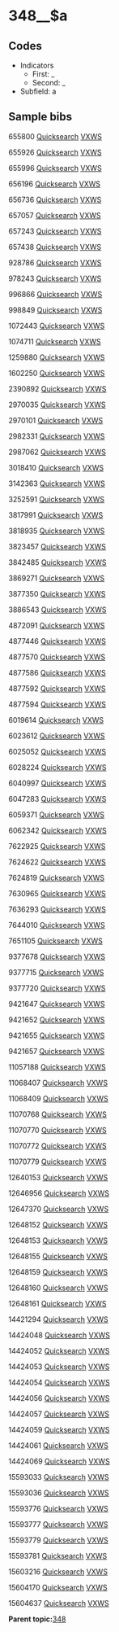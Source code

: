 # 348\_\_$a

## Codes

-   Indicators
    -   First: \_
    -   Second: \_
-   Subfield: a

## Sample bibs

655800 [Quicksearch](https://search.library.yale.edu/catalog/655800) [VXWS](http://prodorbis.library.yale.edu:7014/vxws/GetHoldingsService?bibId=655800)

655926 [Quicksearch](https://search.library.yale.edu/catalog/655926) [VXWS](http://prodorbis.library.yale.edu:7014/vxws/GetHoldingsService?bibId=655926)

655996 [Quicksearch](https://search.library.yale.edu/catalog/655996) [VXWS](http://prodorbis.library.yale.edu:7014/vxws/GetHoldingsService?bibId=655996)

656196 [Quicksearch](https://search.library.yale.edu/catalog/656196) [VXWS](http://prodorbis.library.yale.edu:7014/vxws/GetHoldingsService?bibId=656196)

656736 [Quicksearch](https://search.library.yale.edu/catalog/656736) [VXWS](http://prodorbis.library.yale.edu:7014/vxws/GetHoldingsService?bibId=656736)

657057 [Quicksearch](https://search.library.yale.edu/catalog/657057) [VXWS](http://prodorbis.library.yale.edu:7014/vxws/GetHoldingsService?bibId=657057)

657243 [Quicksearch](https://search.library.yale.edu/catalog/657243) [VXWS](http://prodorbis.library.yale.edu:7014/vxws/GetHoldingsService?bibId=657243)

657438 [Quicksearch](https://search.library.yale.edu/catalog/657438) [VXWS](http://prodorbis.library.yale.edu:7014/vxws/GetHoldingsService?bibId=657438)

928786 [Quicksearch](https://search.library.yale.edu/catalog/928786) [VXWS](http://prodorbis.library.yale.edu:7014/vxws/GetHoldingsService?bibId=928786)

978243 [Quicksearch](https://search.library.yale.edu/catalog/978243) [VXWS](http://prodorbis.library.yale.edu:7014/vxws/GetHoldingsService?bibId=978243)

996866 [Quicksearch](https://search.library.yale.edu/catalog/996866) [VXWS](http://prodorbis.library.yale.edu:7014/vxws/GetHoldingsService?bibId=996866)

998849 [Quicksearch](https://search.library.yale.edu/catalog/998849) [VXWS](http://prodorbis.library.yale.edu:7014/vxws/GetHoldingsService?bibId=998849)

1072443 [Quicksearch](https://search.library.yale.edu/catalog/1072443) [VXWS](http://prodorbis.library.yale.edu:7014/vxws/GetHoldingsService?bibId=1072443)

1074711 [Quicksearch](https://search.library.yale.edu/catalog/1074711) [VXWS](http://prodorbis.library.yale.edu:7014/vxws/GetHoldingsService?bibId=1074711)

1259880 [Quicksearch](https://search.library.yale.edu/catalog/1259880) [VXWS](http://prodorbis.library.yale.edu:7014/vxws/GetHoldingsService?bibId=1259880)

1602250 [Quicksearch](https://search.library.yale.edu/catalog/1602250) [VXWS](http://prodorbis.library.yale.edu:7014/vxws/GetHoldingsService?bibId=1602250)

2390892 [Quicksearch](https://search.library.yale.edu/catalog/2390892) [VXWS](http://prodorbis.library.yale.edu:7014/vxws/GetHoldingsService?bibId=2390892)

2970035 [Quicksearch](https://search.library.yale.edu/catalog/2970035) [VXWS](http://prodorbis.library.yale.edu:7014/vxws/GetHoldingsService?bibId=2970035)

2970101 [Quicksearch](https://search.library.yale.edu/catalog/2970101) [VXWS](http://prodorbis.library.yale.edu:7014/vxws/GetHoldingsService?bibId=2970101)

2982331 [Quicksearch](https://search.library.yale.edu/catalog/2982331) [VXWS](http://prodorbis.library.yale.edu:7014/vxws/GetHoldingsService?bibId=2982331)

2987062 [Quicksearch](https://search.library.yale.edu/catalog/2987062) [VXWS](http://prodorbis.library.yale.edu:7014/vxws/GetHoldingsService?bibId=2987062)

3018410 [Quicksearch](https://search.library.yale.edu/catalog/3018410) [VXWS](http://prodorbis.library.yale.edu:7014/vxws/GetHoldingsService?bibId=3018410)

3142363 [Quicksearch](https://search.library.yale.edu/catalog/3142363) [VXWS](http://prodorbis.library.yale.edu:7014/vxws/GetHoldingsService?bibId=3142363)

3252591 [Quicksearch](https://search.library.yale.edu/catalog/3252591) [VXWS](http://prodorbis.library.yale.edu:7014/vxws/GetHoldingsService?bibId=3252591)

3817991 [Quicksearch](https://search.library.yale.edu/catalog/3817991) [VXWS](http://prodorbis.library.yale.edu:7014/vxws/GetHoldingsService?bibId=3817991)

3818935 [Quicksearch](https://search.library.yale.edu/catalog/3818935) [VXWS](http://prodorbis.library.yale.edu:7014/vxws/GetHoldingsService?bibId=3818935)

3823457 [Quicksearch](https://search.library.yale.edu/catalog/3823457) [VXWS](http://prodorbis.library.yale.edu:7014/vxws/GetHoldingsService?bibId=3823457)

3842485 [Quicksearch](https://search.library.yale.edu/catalog/3842485) [VXWS](http://prodorbis.library.yale.edu:7014/vxws/GetHoldingsService?bibId=3842485)

3869271 [Quicksearch](https://search.library.yale.edu/catalog/3869271) [VXWS](http://prodorbis.library.yale.edu:7014/vxws/GetHoldingsService?bibId=3869271)

3877350 [Quicksearch](https://search.library.yale.edu/catalog/3877350) [VXWS](http://prodorbis.library.yale.edu:7014/vxws/GetHoldingsService?bibId=3877350)

3886543 [Quicksearch](https://search.library.yale.edu/catalog/3886543) [VXWS](http://prodorbis.library.yale.edu:7014/vxws/GetHoldingsService?bibId=3886543)

4872091 [Quicksearch](https://search.library.yale.edu/catalog/4872091) [VXWS](http://prodorbis.library.yale.edu:7014/vxws/GetHoldingsService?bibId=4872091)

4877446 [Quicksearch](https://search.library.yale.edu/catalog/4877446) [VXWS](http://prodorbis.library.yale.edu:7014/vxws/GetHoldingsService?bibId=4877446)

4877570 [Quicksearch](https://search.library.yale.edu/catalog/4877570) [VXWS](http://prodorbis.library.yale.edu:7014/vxws/GetHoldingsService?bibId=4877570)

4877586 [Quicksearch](https://search.library.yale.edu/catalog/4877586) [VXWS](http://prodorbis.library.yale.edu:7014/vxws/GetHoldingsService?bibId=4877586)

4877592 [Quicksearch](https://search.library.yale.edu/catalog/4877592) [VXWS](http://prodorbis.library.yale.edu:7014/vxws/GetHoldingsService?bibId=4877592)

4877594 [Quicksearch](https://search.library.yale.edu/catalog/4877594) [VXWS](http://prodorbis.library.yale.edu:7014/vxws/GetHoldingsService?bibId=4877594)

6019614 [Quicksearch](https://search.library.yale.edu/catalog/6019614) [VXWS](http://prodorbis.library.yale.edu:7014/vxws/GetHoldingsService?bibId=6019614)

6023612 [Quicksearch](https://search.library.yale.edu/catalog/6023612) [VXWS](http://prodorbis.library.yale.edu:7014/vxws/GetHoldingsService?bibId=6023612)

6025052 [Quicksearch](https://search.library.yale.edu/catalog/6025052) [VXWS](http://prodorbis.library.yale.edu:7014/vxws/GetHoldingsService?bibId=6025052)

6028224 [Quicksearch](https://search.library.yale.edu/catalog/6028224) [VXWS](http://prodorbis.library.yale.edu:7014/vxws/GetHoldingsService?bibId=6028224)

6040997 [Quicksearch](https://search.library.yale.edu/catalog/6040997) [VXWS](http://prodorbis.library.yale.edu:7014/vxws/GetHoldingsService?bibId=6040997)

6047283 [Quicksearch](https://search.library.yale.edu/catalog/6047283) [VXWS](http://prodorbis.library.yale.edu:7014/vxws/GetHoldingsService?bibId=6047283)

6059371 [Quicksearch](https://search.library.yale.edu/catalog/6059371) [VXWS](http://prodorbis.library.yale.edu:7014/vxws/GetHoldingsService?bibId=6059371)

6062342 [Quicksearch](https://search.library.yale.edu/catalog/6062342) [VXWS](http://prodorbis.library.yale.edu:7014/vxws/GetHoldingsService?bibId=6062342)

7622925 [Quicksearch](https://search.library.yale.edu/catalog/7622925) [VXWS](http://prodorbis.library.yale.edu:7014/vxws/GetHoldingsService?bibId=7622925)

7624622 [Quicksearch](https://search.library.yale.edu/catalog/7624622) [VXWS](http://prodorbis.library.yale.edu:7014/vxws/GetHoldingsService?bibId=7624622)

7624819 [Quicksearch](https://search.library.yale.edu/catalog/7624819) [VXWS](http://prodorbis.library.yale.edu:7014/vxws/GetHoldingsService?bibId=7624819)

7630965 [Quicksearch](https://search.library.yale.edu/catalog/7630965) [VXWS](http://prodorbis.library.yale.edu:7014/vxws/GetHoldingsService?bibId=7630965)

7636293 [Quicksearch](https://search.library.yale.edu/catalog/7636293) [VXWS](http://prodorbis.library.yale.edu:7014/vxws/GetHoldingsService?bibId=7636293)

7644010 [Quicksearch](https://search.library.yale.edu/catalog/7644010) [VXWS](http://prodorbis.library.yale.edu:7014/vxws/GetHoldingsService?bibId=7644010)

7651105 [Quicksearch](https://search.library.yale.edu/catalog/7651105) [VXWS](http://prodorbis.library.yale.edu:7014/vxws/GetHoldingsService?bibId=7651105)

9377678 [Quicksearch](https://search.library.yale.edu/catalog/9377678) [VXWS](http://prodorbis.library.yale.edu:7014/vxws/GetHoldingsService?bibId=9377678)

9377715 [Quicksearch](https://search.library.yale.edu/catalog/9377715) [VXWS](http://prodorbis.library.yale.edu:7014/vxws/GetHoldingsService?bibId=9377715)

9377720 [Quicksearch](https://search.library.yale.edu/catalog/9377720) [VXWS](http://prodorbis.library.yale.edu:7014/vxws/GetHoldingsService?bibId=9377720)

9421647 [Quicksearch](https://search.library.yale.edu/catalog/9421647) [VXWS](http://prodorbis.library.yale.edu:7014/vxws/GetHoldingsService?bibId=9421647)

9421652 [Quicksearch](https://search.library.yale.edu/catalog/9421652) [VXWS](http://prodorbis.library.yale.edu:7014/vxws/GetHoldingsService?bibId=9421652)

9421655 [Quicksearch](https://search.library.yale.edu/catalog/9421655) [VXWS](http://prodorbis.library.yale.edu:7014/vxws/GetHoldingsService?bibId=9421655)

9421657 [Quicksearch](https://search.library.yale.edu/catalog/9421657) [VXWS](http://prodorbis.library.yale.edu:7014/vxws/GetHoldingsService?bibId=9421657)

11057188 [Quicksearch](https://search.library.yale.edu/catalog/11057188) [VXWS](http://prodorbis.library.yale.edu:7014/vxws/GetHoldingsService?bibId=11057188)

11068407 [Quicksearch](https://search.library.yale.edu/catalog/11068407) [VXWS](http://prodorbis.library.yale.edu:7014/vxws/GetHoldingsService?bibId=11068407)

11068409 [Quicksearch](https://search.library.yale.edu/catalog/11068409) [VXWS](http://prodorbis.library.yale.edu:7014/vxws/GetHoldingsService?bibId=11068409)

11070768 [Quicksearch](https://search.library.yale.edu/catalog/11070768) [VXWS](http://prodorbis.library.yale.edu:7014/vxws/GetHoldingsService?bibId=11070768)

11070770 [Quicksearch](https://search.library.yale.edu/catalog/11070770) [VXWS](http://prodorbis.library.yale.edu:7014/vxws/GetHoldingsService?bibId=11070770)

11070772 [Quicksearch](https://search.library.yale.edu/catalog/11070772) [VXWS](http://prodorbis.library.yale.edu:7014/vxws/GetHoldingsService?bibId=11070772)

11070779 [Quicksearch](https://search.library.yale.edu/catalog/11070779) [VXWS](http://prodorbis.library.yale.edu:7014/vxws/GetHoldingsService?bibId=11070779)

12640153 [Quicksearch](https://search.library.yale.edu/catalog/12640153) [VXWS](http://prodorbis.library.yale.edu:7014/vxws/GetHoldingsService?bibId=12640153)

12646956 [Quicksearch](https://search.library.yale.edu/catalog/12646956) [VXWS](http://prodorbis.library.yale.edu:7014/vxws/GetHoldingsService?bibId=12646956)

12647370 [Quicksearch](https://search.library.yale.edu/catalog/12647370) [VXWS](http://prodorbis.library.yale.edu:7014/vxws/GetHoldingsService?bibId=12647370)

12648152 [Quicksearch](https://search.library.yale.edu/catalog/12648152) [VXWS](http://prodorbis.library.yale.edu:7014/vxws/GetHoldingsService?bibId=12648152)

12648153 [Quicksearch](https://search.library.yale.edu/catalog/12648153) [VXWS](http://prodorbis.library.yale.edu:7014/vxws/GetHoldingsService?bibId=12648153)

12648155 [Quicksearch](https://search.library.yale.edu/catalog/12648155) [VXWS](http://prodorbis.library.yale.edu:7014/vxws/GetHoldingsService?bibId=12648155)

12648159 [Quicksearch](https://search.library.yale.edu/catalog/12648159) [VXWS](http://prodorbis.library.yale.edu:7014/vxws/GetHoldingsService?bibId=12648159)

12648160 [Quicksearch](https://search.library.yale.edu/catalog/12648160) [VXWS](http://prodorbis.library.yale.edu:7014/vxws/GetHoldingsService?bibId=12648160)

12648161 [Quicksearch](https://search.library.yale.edu/catalog/12648161) [VXWS](http://prodorbis.library.yale.edu:7014/vxws/GetHoldingsService?bibId=12648161)

14421294 [Quicksearch](https://search.library.yale.edu/catalog/14421294) [VXWS](http://prodorbis.library.yale.edu:7014/vxws/GetHoldingsService?bibId=14421294)

14424048 [Quicksearch](https://search.library.yale.edu/catalog/14424048) [VXWS](http://prodorbis.library.yale.edu:7014/vxws/GetHoldingsService?bibId=14424048)

14424052 [Quicksearch](https://search.library.yale.edu/catalog/14424052) [VXWS](http://prodorbis.library.yale.edu:7014/vxws/GetHoldingsService?bibId=14424052)

14424053 [Quicksearch](https://search.library.yale.edu/catalog/14424053) [VXWS](http://prodorbis.library.yale.edu:7014/vxws/GetHoldingsService?bibId=14424053)

14424054 [Quicksearch](https://search.library.yale.edu/catalog/14424054) [VXWS](http://prodorbis.library.yale.edu:7014/vxws/GetHoldingsService?bibId=14424054)

14424056 [Quicksearch](https://search.library.yale.edu/catalog/14424056) [VXWS](http://prodorbis.library.yale.edu:7014/vxws/GetHoldingsService?bibId=14424056)

14424057 [Quicksearch](https://search.library.yale.edu/catalog/14424057) [VXWS](http://prodorbis.library.yale.edu:7014/vxws/GetHoldingsService?bibId=14424057)

14424059 [Quicksearch](https://search.library.yale.edu/catalog/14424059) [VXWS](http://prodorbis.library.yale.edu:7014/vxws/GetHoldingsService?bibId=14424059)

14424061 [Quicksearch](https://search.library.yale.edu/catalog/14424061) [VXWS](http://prodorbis.library.yale.edu:7014/vxws/GetHoldingsService?bibId=14424061)

14424069 [Quicksearch](https://search.library.yale.edu/catalog/14424069) [VXWS](http://prodorbis.library.yale.edu:7014/vxws/GetHoldingsService?bibId=14424069)

15593033 [Quicksearch](https://search.library.yale.edu/catalog/15593033) [VXWS](http://prodorbis.library.yale.edu:7014/vxws/GetHoldingsService?bibId=15593033)

15593036 [Quicksearch](https://search.library.yale.edu/catalog/15593036) [VXWS](http://prodorbis.library.yale.edu:7014/vxws/GetHoldingsService?bibId=15593036)

15593776 [Quicksearch](https://search.library.yale.edu/catalog/15593776) [VXWS](http://prodorbis.library.yale.edu:7014/vxws/GetHoldingsService?bibId=15593776)

15593777 [Quicksearch](https://search.library.yale.edu/catalog/15593777) [VXWS](http://prodorbis.library.yale.edu:7014/vxws/GetHoldingsService?bibId=15593777)

15593779 [Quicksearch](https://search.library.yale.edu/catalog/15593779) [VXWS](http://prodorbis.library.yale.edu:7014/vxws/GetHoldingsService?bibId=15593779)

15593781 [Quicksearch](https://search.library.yale.edu/catalog/15593781) [VXWS](http://prodorbis.library.yale.edu:7014/vxws/GetHoldingsService?bibId=15593781)

15603216 [Quicksearch](https://search.library.yale.edu/catalog/15603216) [VXWS](http://prodorbis.library.yale.edu:7014/vxws/GetHoldingsService?bibId=15603216)

15604170 [Quicksearch](https://search.library.yale.edu/catalog/15604170) [VXWS](http://prodorbis.library.yale.edu:7014/vxws/GetHoldingsService?bibId=15604170)

15604637 [Quicksearch](https://search.library.yale.edu/catalog/15604637) [VXWS](http://prodorbis.library.yale.edu:7014/vxws/GetHoldingsService?bibId=15604637)

**Parent topic:**[348](../../tags/348/348.md)


